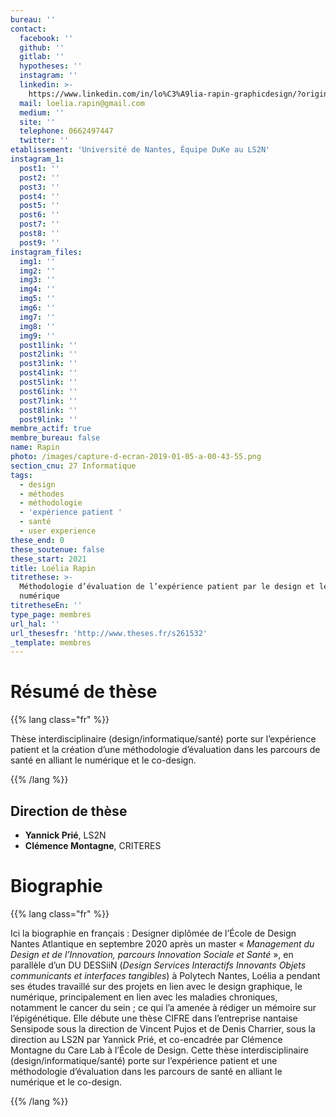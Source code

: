 ```yaml
---
bureau: ''
contact:
  facebook: ''
  github: ''
  gitlab: ''
  hypotheses: ''
  instagram: ''
  linkedin: >-
    https://www.linkedin.com/in/lo%C3%A9lia-rapin-graphicdesign/?originalSubdomain=fr
  mail: loelia.rapin@gmail.com
  medium: ''
  site: ''
  telephone: 0662497447
  twitter: ''
etablissement: 'Université de Nantes, Équipe DuKe au LS2N'
instagram_1:
  post1: ''
  post2: ''
  post3: ''
  post4: ''
  post5: ''
  post6: ''
  post7: ''
  post8: ''
  post9: ''
instagram_files:
  img1: ''
  img2: ''
  img3: ''
  img4: ''
  img5: ''
  img6: ''
  img7: ''
  img8: ''
  img9: ''
  post1link: ''
  post2link: ''
  post3link: ''
  post4link: ''
  post5link: ''
  post6link: ''
  post7link: ''
  post8link: ''
  post9link: ''
membre_actif: true
membre_bureau: false
name: Rapin
photo: /images/capture-d-ecran-2019-01-05-a-00-43-55.png
section_cnu: 27 Informatique
tags:
  - design
  - méthodes
  - méthodologie
  - 'expérience patient '
  - santé
  - user experience
these_end: 0
these_soutenue: false
these_start: 2021
title: Loélia Rapin
titrethese: >-
  Méthodologie d’évaluation de l’expérience patient par le design et le
  numérique  
titretheseEn: ''
type_page: membres
url_hal: ''
url_thesesfr: 'http://www.theses.fr/s261532'
_template: membres
---
```


<!-- Supprimer les parties non remplies (supprimer les blocks de lang s'il n'y a pas deux langues). Tu es libre d'ajouter ce que tu veux à cette partie -->

# Résumé de thèse

{{% lang class="fr" %}}

Thèse interdisciplinaire (design/informatique/santé) porte sur l’expérience patient et la création d’une méthodologie d’évaluation dans les parcours de santé en alliant le numérique et le co-design.

{{% /lang %}}

## Direction de thèse

* **Yannick Prié**, LS2N
* **Clémence Montagne**, CRITERES

# Biographie

{{% lang class="fr" %}}

Ici la biographie en français : Designer diplômée de l’École de Design Nantes Atlantique en septembre 2020 après un master « _Management du Design et de l’Innovation, parcours Innovation Sociale et Santé_ », en parallèle d’un DU DESSiiN (_Design Services Interactifs Innovants Objets communicants et interfaces tangibles_) à Polytech Nantes, Loélia a pendant ses études travaillé sur des projets en lien avec le design graphique, le numérique, principalement en lien avec les maladies chroniques, notamment le cancer du sein ; ce qui l’a amenée à rédiger un mémoire sur l’épigénétique. Elle débute une thèse CIFRE dans l’entreprise nantaise Sensipode sous la direction de Vincent Pujos et de Denis Charrier, sous la direction au LS2N par Yannick Prié, et co-encadrée par Clémence Montagne du Care Lab à l’École de Design. Cette thèse interdisciplinaire (design/informatique/santé) porte sur l’expérience patient et une méthodologie d’évaluation dans les parcours de santé en alliant le numérique et le co-design.

{{% /lang %}}
